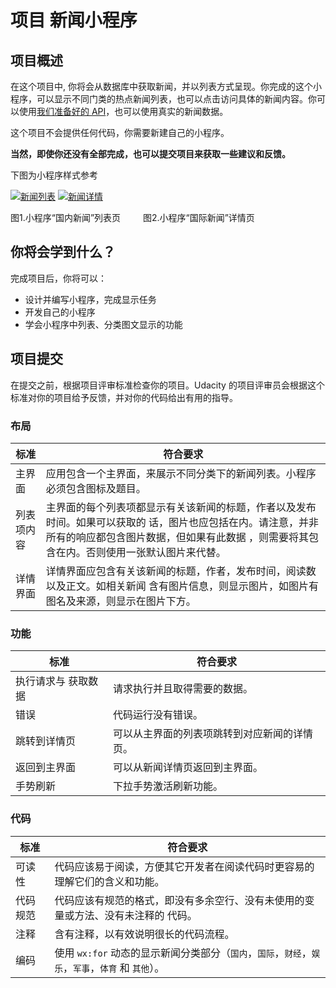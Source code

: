 # 项目 新闻小程序

## 项目概述

在这个项目中, 你将会从数据库中获取新闻，并以列表方式呈现。你完成的这个小程序，可以显示不同门类的热点新闻列表，也可以点击访问具体的新闻内容。你可以使用[我们准备好的 API](https://github.com/udacity/wmpnd-news/blob/master/news_api.md)，也可以使用真实的新闻数据。

这个项目不会提供任何代码，你需要新建自己的小程序。

**当然，即使你还没有全部完成，也可以提交项目来获取一些建议和反馈。**

下图为小程序样式参考

[![新闻列表](https://raw.githubusercontent.com/udacity/wmpnd-news/master/%E6%96%B0%E9%97%BB%E5%88%97%E8%A1%A8.png)](https://raw.githubusercontent.com/udacity/wmpnd-news/master/新闻列表.png) [![新闻详情](https://raw.githubusercontent.com/udacity/wmpnd-news/master/%E6%96%B0%E9%97%BB%E8%AF%A6%E6%83%85.png)](https://raw.githubusercontent.com/udacity/wmpnd-news/master/新闻详情.png)

图1.小程序“国内新闻”列表页                图2.小程序“国际新闻”详情页

## 你将会学到什么？

完成项目后，你将可以：

- 设计并编写小程序，完成显示任务
- 开发自己的小程序
- 学会小程序中列表、分类图文显示的功能

## 项目提交

在提交之前，根据项目评审标准检查你的项目。Udacity 的项目评审员会根据这个标准对你的项目给予反馈，并对你的代码给出有用的指导。

### 布局

| 标准       | 符合要求                                                     |
| ---------- | ------------------------------------------------------------ |
| 主界面     | 应用包含一个主界面，来展示不同分类下的新闻列表。小程序必须包含图标及题目。 |
| 列表项内容 | 主界面的每个列表项都显示有关该新闻的标题，作者以及发布时间。如果可以获取的 话，图片也应包括在内。请注意，并非所有的响应都包含图片数据，但如果有此数据 ，则需要将其包含在内。否则使用一张默认图片来代替。 |
| 详情界面   | 详情界面应包含有关该新闻的标题，作者，发布时间，阅读数以及正文。如相关新闻 含有图片信息，则显示图片，如图片有图名及来源，则显示在图片下方。 |

### 功能

| 标准                | 符合要求                                     |
| ------------------- | -------------------------------------------- |
| 执行请求与 获取数据 | 请求执行并且取得需要的数据。                 |
| 错误                | 代码运行没有错误。                           |
| 跳转到详情页        | 可以从主界面的列表项跳转到对应新闻的详情页。 |
| 返回到主界面        | 可以从新闻详情页返回到主界面。               |
| 手势刷新            | 下拉手势激活刷新功能。                       |

### 代码

| 标准     | 符合要求                                                     |
| -------- | ------------------------------------------------------------ |
| 可读性   | 代码应该易于阅读，方便其它开发者在阅读代码时更容易的理解它们的含义和功能。 |
| 代码规范 | 代码应该有规范的格式，即没有多余空行、没有未使用的变量或方法、没有未注释的 代码。 |
| 注释     | 含有注释，以有效说明很长的代码流程。                         |
| 编码     | 使用 `wx:for` 动态的显示新闻分类部分（`国内`，`国际`，`财经`，`娱乐`，`军事`，`体育` 和 `其他`）。 |